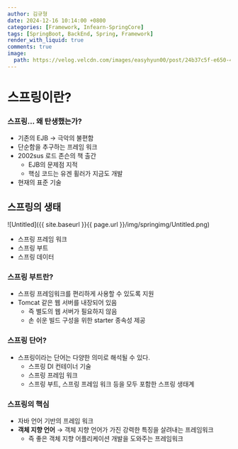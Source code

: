 ```yaml
---
author: 김규형
date: 2024-12-16 10:14:00 +0800
categories: [Framework, Infearn-SpringCore]
tags: [SpringBoot, BackEnd, Spring, Framework]
render_with_liquid: true
comments: true
image:
  path: https://velog.velcdn.com/images/easyhyun00/post/24b37c5f-e650-4d0b-a6f9-24a3ec526964/image.png
---
```


# 스프링이란?

### 스프링… 왜 탄생했는가?

- 기존의 EJB → 극악의 불편함
- 단순함을 추구하는 프레임 워크
- 2002sus 로드 존슨의 책 출간
    - EJB의 문제점 지적
    - 핵심 코드는 유겐 휠러가 지금도 개발
- 현재의 표준 기술

## 스프링의 생태

![Untitled]({{ site.baseurl }}{{ page.url }}/img/springimg/Untitled.png)

- 스프링 프레임 워크
- 스프링 부트
- 스프링 데이터

### 스프링 부트란?

- 스프링 프레임워크를 편리하게 사용할 수 있도록 지원
- Tomcat 같은 웹 서버를 내장되어 있음
    - 즉 별도의 웹 서버가 필요하지 않음
    - 손 쉬운 빌드 구성을 위한 starter 종속성 제공

### 스프링 단어?

- 스프링이라는 단어는 다양한 의미로 해석될 수 있다.
    - 스프링 DI 컨테이너 기술
    - 스프링 프레임 워크
    - 스프링 부트, 스프링 프레임 워크 등을 모두 포함한 스프링 생태계

### 스프링의 핵심

- 자바 언어 기반의 프레임 워크
- **객체 지향 언어** → 객체 지향 언어가 가진 강력한 특징을 살려내는 프레임워크
    - 즉 좋은 객체 지향 어플리케이션 개발을 도와주는 프레임워크
